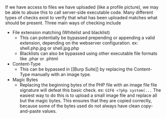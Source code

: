If we have access to files we have uploaded (like a profile picture), we may be able to abuse this to call server-side executable code. Many different types of checks exist to verify that what has been uploaded matches what should be present. Three main ways of checking include
- File extension matching (Whitelist and blacklist)
	- This can potentially be bypassed prepending or appending a valid extension, depending on the webserver configuration. ex: shell.php.jpg or shell.jpg.php
	- Blacklists can also be bypassed using other executable file formats like .phar or .phtml
- Content-Type
	- This can be bypassed in [[Burp Suite]] by replacing the Content-Type manually with an image type. 
- Magic Bytes
	- Replacing the beginning bytes of the PHP file with an image file file signature will defeat this basic check. ex: `GIF8 <?php system(...` The easiest way to do this is to upload a small image file and replace all but the magic bytes. This ensures that they are copied correctly, because some of the bytes used do not always have clean copy-and-paste values. 
